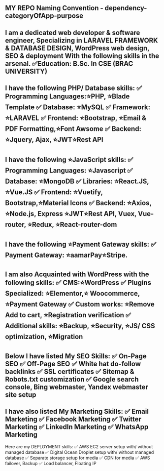 ## MY REPO Naming Convention - dependency-categoryOfApp-purpose
I am a dedicated web developer & software engineer, Specializing in LARAVEL FRAMEWORK & DATABASE DESIGN, WordPress web design, SEO & deployment With the following skills in the arsenal.
✅Education: B.Sc. In CSE (BRAC UNIVERSITY)
-------------------------------------------------------------------------------------------------------
I have the following PHP/ Database skills:
✅ Programming Languages:⭐PHP, ⭐Blade Template
✅ Database: ⭐MySQL
✅ Framework: ⭐LARAVEL
✅ Frontend: ⭐Bootstrap, ⭐Email & PDF Formatting,⭐Font Awsome
✅ Backend: ⭐Jquery, Ajax, ⭐JWT⭐Rest API
-------------------------------------------------------------------------------------------------------
I have the following ⭐JavaScript skills:
✅ Programming Languages: ⭐Javascript
✅ Database: ⭐MongoDB
✅ Libraries: ⭐React.JS, ⭐Vue.JS
✅ Frontend: ⭐Vuetify, Bootstrap,⭐Material Icons
✅ Backend: ⭐Axios, ⭐Node.js, Express ⭐JWT⭐Rest API, Vuex, Vue-router, ⭐Redux, ⭐React-router-dom
-------------------------------------------------------------------------------------------------------
I have the following ⭐Payment Gateway skills:
✅ Payment Gateway: ⭐aamarPay⭐Stripe.
-------------------------------------------------------------------------------------------------------
I am also Acquainted with WordPress with the following skills:
✅ CMS:⭐WordPress
✅ Plugins Specialized: ⭐Elementor,⭐ Woocommerce, ⭐Payment Gateway
✅ Custom works: ⭐Remove Add to cart, ⭐Registration verification
✅ Additional skills: ⭐Backup, ⭐Security, ⭐JS/ CSS optimization, ⭐Migration
-------------------------------------------------------------------------------------------------------
Below I have listed My SEO Skills:
✅ On-Page SEO
✅ Off-Page SEO
✅ White hat do-follow backlinks
✅ SSL certificates
✅ Sitemap & Robots.txt customization
✅ Google search console, Bing webmaster, Yandex webmaster site setup
-------------------------------------------------------------------------------------------------------
I have also listed My Marketing Skills:
✅ Email Marketing
✅ Facebook Marketing
✅ Twitter Marketing
✅ LinkedIn Marketing
✅ WhatsApp Marketing
-------------------------------------------------------------------------------------------------------
Here are my DEPLOYMENT skills:
✅ AWS EC2 server setup with/ without managed database
✅ Digital Ocean Droplet setup with/ without managed database
✅ Separate storage setup for media
✅ CDN for media
✅ AWS failover, Backup
✅ Load balancer, Floating IP

